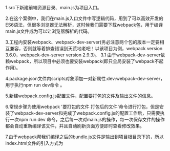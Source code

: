 1.src下新建前端资源目录、main.js为项目入口。

2.在这个案例中，我们在main.js入口文件中写逻辑代码，用到了可以高效开发的ES6语法，但很多浏览器无法解析，这时候我们需要下载webpack包，用于编译main.js文件成为可以让浏览器解析的代码。

3.工程内安装webpack、webpack-dev-server(务必注意两个包的版本一定要相互兼容，否则就等着排查错误到天荒地老吧！以该项目为例，webpack version 3.6.0，webpack-dev-server version 2.9.3)。
    3.1 由于webpack-dev-server依赖webpack，所以项目中必须也要安装webpack(即只全局安装了webpack不起作用)。

4.package.json文件内scripts对象添加一对新属性:dev:webpack-dev-server，用于执行npm run dev命令    。

5.新建webpack.config.js配置文件，配置要打包的文件及输出文件的信息。

6.常规步骤为使用webpack '要打包的文件  打包后的文件'命令进行打包，但是安装了webpack-dev-server和完成了webpack.config.js的配置工作后，只需要执行一次npm run dev 命令，之后每一次对main.js的操作，每一次保存文件的操作都会自动重新编译该文件，并且自动刷新页面方便即时查看修改效果。

7.由于webpack帮我们编译之后的bundle.js文件是输出到项目根目录下的，所以index.html文件的引入方式为<script src="/bundle.js"></script>


